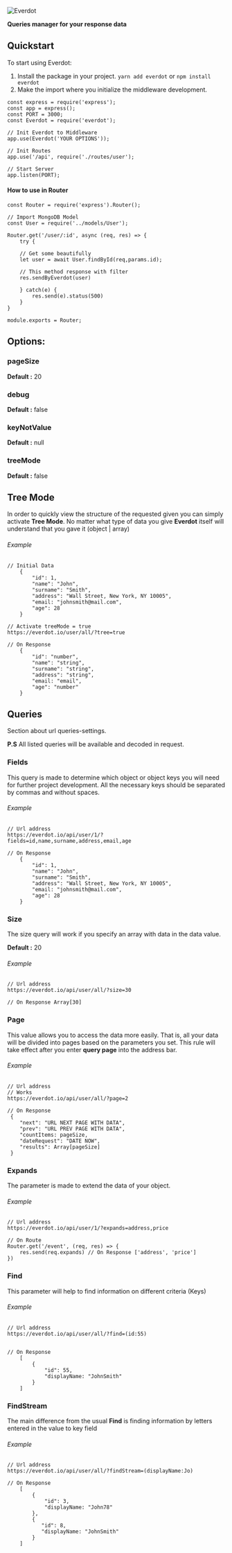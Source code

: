 ![Everdot](./everdot.png)

**Queries manager for your response data**

## Quickstart

To start using Everdot:

1. Install the package in your project. `yarn add everdot` or `npm install everdot`
2. Make the import where you initialize the middleware development.

```
const express = require('express');
const app = express();
const PORT = 3000;
const Everdot = require('everdot');

// Init Everdot to Middleware
app.use(Everdot('YOUR OPTIONS'));

// Init Routes
app.use('/api', require('./routes/user');

// Start Server
app.listen(PORT);
```

#### How to use in Router

```
const Router = require('express').Router();

// Import MongoDB Model
const User = require('../models/User');

Router.get('/user/:id', async (req, res) => {
    try {
    
    // Get some beautifully
    let user = await User.findById(req,params.id);

    // This method response with filter
    res.sendByEverdot(user)

    } catch(e) {
        res.send(e).status(500)
    }
}

module.exports = Router;
```

## Options:

### pageSize

**Default :** 20

### debug

**Default :** false

### keyNotValue

**Default :** null

### treeMode

**Default :** false

## Tree Mode

In order to quickly view the structure of the requested given you can simply activate **Tree Mode**. No matter what type of data you give **Everdot** itself will understand that you gave it (object | array)

###### Example

```
// Initial Data
    {
        "id": 1,
        "name": "John",
        "surname": "Smith",
        "address": "Wall Street, New York, NY 10005",
        "email: "johnsmith@mail.com",
        "age": 28
    }

// Activate treeMode = true
https://everdot.io/user/all/?tree=true

// On Response
    {
        "id": "number",
        "name": "string",
        "surname": "string",
        "address": "string",
        "email: "email",
        "age": "number"
    }
```

## Queries

Section about url queries-settings.

**P.S**
All listed queries will be available and decoded in request.

### Fields

This query is made to determine which object or object keys you will need for further project development. All the necessary keys should be separated by commas and without spaces.

###### Example

```
// Url address
https://everdot.io/api/user/1/?fields=id,name,surname,address,email,age

// On Response
    {
        "id": 1,
        "name": "John",
        "surname": "Smith",
        "address": "Wall Street, New York, NY 10005",
        "email: "johnsmith@mail.com",
        "age": 28
    }
```

### Size

The size query will work if you specify an array with data in the data value.

**Default :** 20

###### Example

```
// Url address
https://everdot.io/api/user/all/?size=30

// On Response Array[30]
```

### Page

This value allows you to access the data more easily. That is, all your data will be divided into pages based on the parameters you set. This rule will take effect after you enter **query page** into the address bar.

###### Example

```
// Url address
// Works
https://everdot.io/api/user/all/?page=2

// On Response
 {
    "next": "URL NEXT PAGE WITH DATA",
    "prev": "URL PREV PAGE WITH DATA",
    "countItems: pageSize,
    "dateRequest": "DATE NOW",
    "results": Array[pageSize]
 }
```

### Expands

The parameter is made to extend the data of your object.

###### Example

```
// Url address
https://everdot.io/api/user/1/?expands=address,price

// On Route
Router.get('/event', (req, res) => {
    res.send(req.expands) // On Response ['address', 'price']
})
```

### Find

This parameter will help to find information on different criteria (Keys)

###### Example

```
// Url address
https://everdot.io/api/user/all/?find=(id:55)


// On Response
    [
        { 
            "id": 55,
            "displayName: "JohnSmith"
        }
    ]
```

### FindStream

The main difference from the usual **Find** is finding information by letters entered in the value to key field

###### Example

```
// Url address
https://everdot.io/api/user/all/?findStream=(displayName:Jo)

// On Response
    [
        { 
            "id": 3,
            "displayName: "John78"
        },
        {
           "id": 8,
           "displayName: "JohnSmith" 
        }
    ]
```